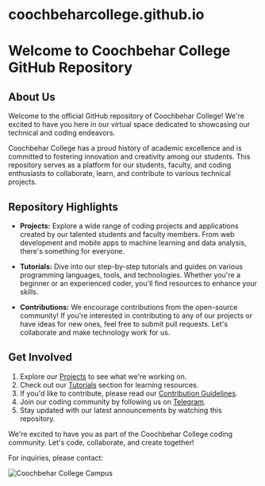 # coochbeharcollege.github.io
# Welcome to Coochbehar College GitHub Repository

## About Us

Welcome to the official GitHub repository of Coochbehar College! We're excited to have you here in our virtual space dedicated to showcasing our technical and coding endeavors.

Coochbehar College has a proud history of academic excellence and is committed to fostering innovation and creativity among our students. This repository serves as a platform for our students, faculty, and coding enthusiasts to collaborate, learn, and contribute to various technical projects.

## Repository Highlights

- **Projects:** Explore a wide range of coding projects and applications created by our talented students and faculty members. From web development and mobile apps to machine learning and data analysis, there's something for everyone.

- **Tutorials:** Dive into our step-by-step tutorials and guides on various programming languages, tools, and technologies. Whether you're a beginner or an experienced coder, you'll find resources to enhance your skills.

- **Contributions:** We encourage contributions from the open-source community! If you're interested in contributing to any of our projects or have ideas for new ones, feel free to submit pull requests. Let's collaborate and make technology work for us.

## Get Involved

1. Explore our [Projects](projects) to see what we're working on.
2. Check out our [Tutorials](tutorials) section for learning resources.
3. If you'd like to contribute, please read our [Contribution Guidelines](CONTRIBUTING.md).
4. Join our coding community by following us on [Telegram](https://t.me/CoochbeharCollege).
5. Stay updated with our latest announcements by watching this repository.

We're excited to have you as part of the Coochbehar College coding community. Let's code, collaborate, and create together!

For inquiries, please contact: 

![Coochbehar College Campus](campus_image.jpg)
